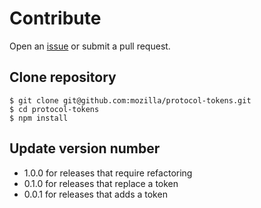 # Contribute

Open an [issue](https://github.com/mozilla/protocol-tokens/issues/new) or submit a pull request.

## Clone repository

```
$ git clone git@github.com:mozilla/protocol-tokens.git
$ cd protocol-tokens
$ npm install

```

## Update version number

- 1.0.0 for releases that require refactoring
- 0.1.0 for releases that replace a token
- 0.0.1 for releases that adds a token
